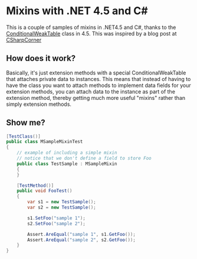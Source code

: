 ﻿# Mixins with .NET 4.5 and C#

This is a couple of samples of mixins in .NET4.5 and C#, thanks to the [ConditionalWeakTable](http://msdn.microsoft.com/en-us/library/dd287757.aspx)
class in 4.5. This was inspired by a blog post at [CSharpCorner](http://www.c-sharpcorner.com/uploadfile/b942f9/how-to-create-mixin-using-C-Sharp-4-0/)

## How does it work?

Basically, it's just extension methods with a special ConditionalWeakTable that attaches private data to 
instances. This means that instead of having to have the class you want to attach methods to implement
data fields for your extension methods, you can attach data to the instance as part of the extension method,
thereby getting much more useful "mixins" rather than simply extension methods.

## Show me?

```c#
[TestClass()]
public class MSampleMixinTest
{
    // example of including a simple mixin
    // notice that we don't define a field to store Foo
    public class TestSample : MSampleMixin
    {
    }

    [TestMethod()]
    public void FooTest()
    {
        var s1 = new TestSample();
        var s2 = new TestSample();

        s1.SetFoo("sample 1");
        s2.SetFoo("sample 2");

        Assert.AreEqual("sample 1", s1.GetFoo());
        Assert.AreEqual("sample 2", s2.GetFoo());
    }
}
```